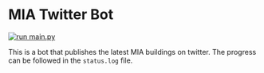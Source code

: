 # MIA Twitter Bot
[![run main.py](https://github.com/Modernism-in-Architecture/MIA-twitter_action/actions/workflows/actions.yml/badge.svg)](https://github.com/Modernism-in-Architecture/MIA-twitter_action/actions/workflows/actions.yml)

This is a bot that publishes the latest MIA buildings on twitter. The progress can be followed in the `status.log` file.
